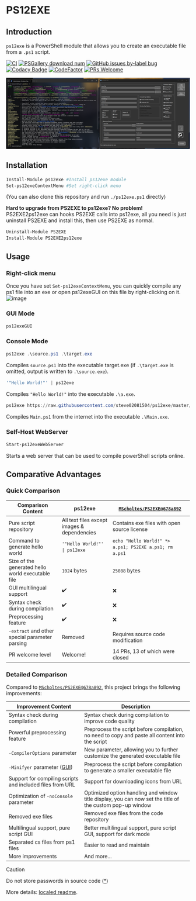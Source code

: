 # PS12EXE

## Introduction

`ps12exe` is a PowerShell module that allows you to create an executable file from a `.ps1` script.  

[![CI](https://github.com/steve02081504/ps12exe/actions/workflows/CI.yml/badge.svg)](https://github.com/steve02081504/ps12exe/actions/workflows/CI.yml)
[![PSGallery download num](https://img.shields.io/powershellgallery/dt/ps12exe)](https://www.powershellgallery.com/packages/ps12exe)
[![GitHub issues by-label bug](https://img.shields.io/github/issues/steve02081504/ps12exe/bug?label=bugs)](https://github.com/steve02081504/ps12exe/issues?q=is%3Aissue+is%3Aopen+label%3Abug)
[![Codacy Badge](https://app.codacy.com/project/badge/Grade/ecfd57f5f2eb4ac5bbcbcd525b454f99)](https://app.codacy.com/gh/steve02081504/ps12exe/dashboard?utm_source=gh&utm_medium=referral&utm_content=&utm_campaign=Badge_grade)
[![CodeFactor](https://www.codefactor.io/repository/github/steve02081504/ps12exe/badge/master)](https://www.codefactor.io/repository/github/steve02081504/ps12exe/overview/master)
[![PRs Welcome](https://img.shields.io/badge/PRs-welcome-brightgreen.svg)](http://makeapullrequest.com)

![preview](https://github.com/5Noxi/PS12EXE/blob/master/preview.png?raw=true)

## Installation

```powershell
Install-Module ps12exe #Install ps12exe module
Set-ps12exeContextMenu #Set right-click menu
```

(You can also clone this repository and run `./ps12exe.ps1` directly)

**Hard to upgrade from PS2EXE to ps12exe? No problem!**  
PS2EXE2ps12exe can hooks PS2EXE calls into ps12exe, all you need is just uninstall PS2EXE and install this, then use PS2EXE as normal.

```powershell
Uninstall-Module PS2EXE
Install-Module PS2EXE2ps12exe
```

## Usage

### Right-click menu

Once you have set `Set-ps12exeContextMenu`, you can quickly compile any ps1 file into an exe or open ps12exeGUI on this file by right-clicking on it.  
![image](https://github.com/steve02081504/ps12exe/assets/31927825/24e7caf7-2bd8-46aa-8e1d-ee6da44c2dcc)

### GUI Mode

```powershell
ps12exeGUI
```

### Console Mode

```powershell
ps12exe .\source.ps1 .\target.exe
```

Compiles `source.ps1` into the executable target.exe (if `.\target.exe` is omitted, output is written to `.\source.exe`).

```powershell
'"Hello World!"' | ps12exe
```

Compiles `"Hello World!"` into the executable `.\a.exe`.

```powershell
ps12exe https://raw.githubusercontent.com/steve02081504/ps12exe/master/src/GUI/Main.ps1
```

Compiles `Main.ps1` from the internet into the executable `.\Main.exe`.

### Self-Host WebServer

```powershell
Start-ps12exeWebServer
```

Starts a web server that can be used to compile powerShell scripts online.

## Comparative Advantages

### Quick Comparison

| Comparison Content | ps12exe | [`MScholtes/PS2EXE@678a892`](https://github.com/MScholtes/PS2EXE/tree/678a89270f4ef4b636b69db46b31e1b4e0a9e1c5) |
| --- | --- | --- |
| Pure script repository | All text files except images & dependencies | Contains exe files with open source license |
| Command to generate hello world | `'"Hello World!"' \| ps12exe` | `echo "Hello World!" *> a.ps1; PS2EXE a.ps1; rm a.ps1` |
| Size of the generated hello world executable file | `1024` bytes | `25088` bytes |
| GUI multilingual support | ✔️ | ❌ |
| Syntax check during compilation | ✔️ | ❌ |
| Preprocessing feature | ✔️ | ❌ |
| `-extract` and other special parameter parsing |  Removed | Requires source code modification |
| PR welcome level | Welcome! | 14 PRs, 13 of which were closed |

### Detailed Comparison

Compared to [`MScholtes/PS2EXE@678a892`](https://github.com/MScholtes/PS2EXE/tree/678a89270f4ef4b636b69db46b31e1b4e0a9e1c5), this project brings the following improvements:

| Improvement Content | Description |
| --- | --- |
| Syntax check during compilation | Syntax check during compilation to improve code quality |
| Powerful preprocessing feature | Preprocess the script before compilation, no need to copy and paste all content into the script |
| `-CompilerOptions` parameter | New parameter, allowing you to further customize the generated executable file |
| `-Minifyer` parameter ([GUI](https://github.com/5Noxi/PowerShell-Minifier)) | Preprocess the script before compilation to generate a smaller executable file |
| Support for compiling scripts and included files from URL | Support for downloading icons from URL |
| Optimization of `-noConsole` parameter | Optimized option handling and window title display, you can now set the title of the custom pop-up window |
| Removed exe files | Removed exe files from the code repository |
| Multilingual support, pure script GUI | Better multilingual support, pure script GUI, support for dark mode |
| Separated cs files from ps1 files | Easier to read and maintain |
| More improvements | And more... |

> [!CAUTION]
> Do not store passwords in source code ([*](https://github.com/5Noxi/ps12exe/blob/master/docs/README_EN_US.md#password-security))

More details: [localed readme](https://github.com/5Noxi/ps12exe/blob/master/docs/README_EN_US.md).
